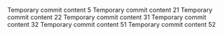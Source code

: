 Temporary commit content 5
Temporary commit content 21
Temporary commit content 22
Temporary commit content 31
Temporary commit content 32
Temporary commit content 51
Temporary commit content 52
